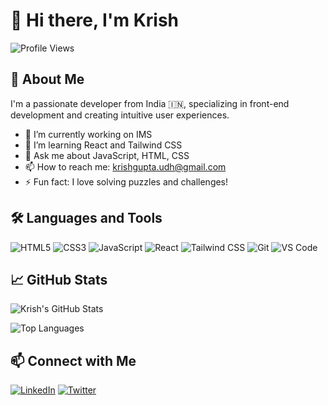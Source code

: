 # 👋 Hi there, I'm Krish

![Profile Views](https://komarev.com/ghpvc/?username=developer-krish&color=blue)

## 🚀 About Me

I'm a passionate developer from India 🇮🇳, specializing in front-end development and creating intuitive user experiences.

- 🔭 I’m currently working on IMS
- 🌱 I’m learning React and Tailwind CSS
- 💬 Ask me about JavaScript, HTML, CSS
- 📫 How to reach me: [krishgupta.udh@gmail.com](mailto:krishgupta.udh@gmail.com)
- ⚡ Fun fact: I love solving puzzles and challenges!

## 🛠️ Languages and Tools

![HTML5](https://img.shields.io/badge/-HTML5-E34F26?logo=html5&logoColor=white)
![CSS3](https://img.shields.io/badge/-CSS3-1572B6?logo=css3)
![JavaScript](https://img.shields.io/badge/-JavaScript-F7DF1E?logo=javascript&logoColor=black)
![React](https://img.shields.io/badge/-React-61DAFB?logo=react)
![Tailwind CSS](https://img.shields.io/badge/-Tailwind%20CSS-38B2AC?logo=tailwind-css)
![Git](https://img.shields.io/badge/-Git-F05032?logo=git)
![VS Code](https://img.shields.io/badge/-VS%20Code-007ACC?logo=visual-studio-code)

## 📈 GitHub Stats

![Krish's GitHub Stats](https://github-readme-stats.vercel.app/api?username=developer-krish&show_icons=true&theme=radical)

![Top Languages](https://github-readme-stats.vercel.app/api/top-langs/?username=developer-krish&layout=compact&theme=radical)

## 📫 Connect with Me

[![LinkedIn](https://img.shields.io/badge/-LinkedIn-0A66C2?logo=linkedin&logoColor=white)](https://www.linkedin.com/in/developer-krish/)
[![Twitter](https://img.shields.io/badge/-Twitter-1DA1F2?logo=twitter&logoColor=white)](https://twitter.com/developer_krish)
